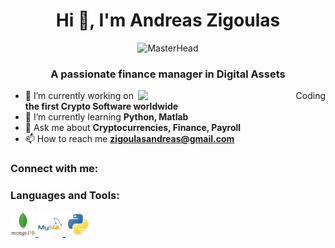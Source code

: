 <h1 align="center">Hi 👋, I'm Andreas Zigoulas</h1>
<p align="center">
  <img src="https://encrypted-tbn0.gstatic.com/images?q=tbn:ANd9GcTAShQGz99wbkRMrPymUK4AqyCrT9JtgNbpLQ" alt="MasterHead">
</p>
<h3 align="center">A passionate finance manager in Digital Assets</h3>
<p align="right">
  <img align="right" alt="Coding" width="300" src="https://media0.giphy.com/media/bTrTnPMPq8UORCrBWG/giphy.gif?cid=ecf05e47we8uuabt04vh1lkxzuvzkr9ehrq43yqkiym2mbwd&ep=v1_gifs_search&rid=giphy.gif&ct=g">
</p>

- 🔭 I’m currently working on **the first Crypto Software worldwide**
- 🌱 I’m currently learning **Python, Matlab**
- 💬 Ask me about **Cryptocurrencies, Finance, Payroll**
- 📫 How to reach me **zigoulasandreas@gmail.com**

<h3 align="left">Connect with me:</h3>
<p align="left">
</p>

<h3 align="left">Languages and Tools:</h3>
<p align="left">
  <a href="https://www.mongodb.com/" target="_blank" rel="noreferrer">
    <img src="https://raw.githubusercontent.com/devicons/devicon/master/icons/mongodb/mongodb-original-wordmark.svg" alt="mongodb" width="40" height="40"/>
  </a>
  <a href="https://www.mysql.com/" target="_blank" rel="noreferrer">
    <img src="https://raw.githubusercontent.com/devicons/devicon/master/icons/mysql/mysql-original-wordmark.svg" alt="mysql" width="40" height="40"/>
  </a>
  <a href="https://www.python.org" target="_blank" rel="noreferrer">
    <img src="https://raw.githubusercontent.com/devicons/devicon/master/icons/python/python-original.svg" alt="python" width="40" height="40"/>
  </a>
</p>
